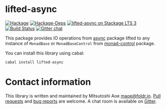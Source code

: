 lifted-async
==========
[![Hackage](https://img.shields.io/hackage/v/lifted-async.svg)](https://hackage.haskell.org/package/lifted-async)
[![Hackage-Deps](https://img.shields.io/hackage-deps/v/lifted-async.svg)](http://packdeps.haskellers.com/feed?needle=lifted-async)
[![lifted-async on Stackage LTS 3](http://stackage.org/package/lifted-async/badge/lts)](http://stackage.org/lts/package/lifted-async)
[![Build Status](https://secure.travis-ci.org/maoe/lifted-async.png)](http://travis-ci.org/maoe/lifted-async)
[![Gitter chat](https://badges.gitter.im/maoe/lifted-async.png)](https://gitter.im/maoe/lifted-async)

This package provides IO operations from [async](http://hackage.haskell.org/package/async) package lifted to any instance of `MonadBase` or `MonadBaseControl` from [monad-control](http://hackage.haskell.org/package/monad-control) package.

You can install this library using cabal:

```
cabal install lifted-async
```

Contact information
==========

This library is written and maintained by Mitsutoshi Aoe <maoe@foldr.in>.
[Pull requests](https://github.com/maoe/lifted-async/pulls) and [bug reports](https://github.com/maoe/lifted-async/issues) are welcome. A chat room is available on [Gitter](https://gitter.im/maoe/lifted-async).
